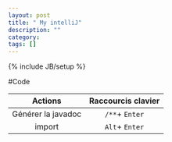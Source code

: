 ```yaml
---
layout: post
title: " My intelliJ"
description: ""
category: 
tags: []
---
```

{% include JB/setup %}


#Code

| Actions            | Raccourcis clavier|
|:------------------:| :----------------:|
| Générer la javadoc | `/**`+ `Enter`    |
| import             | `Alt`+ `Enter`    |

